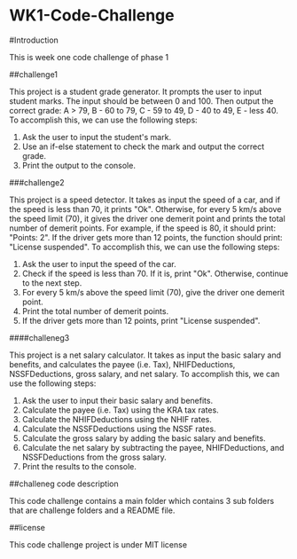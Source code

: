# WK1-Code-Challenge


#Introduction


This is week one code challenge of phase 1


##challenge1


This project is a student grade generator. It prompts the user to input student marks. The input should be between 0 and 100. Then output the correct grade:
A &#62; 79, B - 60 to 79, C - 59 to 49, D - 40 to 49, E - less 40.
To accomplish this, we can use the following steps:
1. Ask the user to input the student's mark.
2. Use an if-else statement to check the mark and output the correct grade.
3. Print the output to the console.


###challenge2

This project is a speed detector. It takes as input the speed of a car, and if the speed is less than 70, it prints "Ok". Otherwise, for every 5 km/s above the speed limit (70), it gives the driver one demerit point and prints the total number of demerit points.
For example, if the speed is 80, it should print: "Points: 2". If the driver gets more than 12 points, the function should print: "License suspended".
To accomplish this, we can use the following steps:
1. Ask the user to input the speed of the car.
2. Check if the speed is less than 70. If it is, print "Ok". Otherwise, continue to the next step.
3. For every 5 km/s above the speed limit (70), give the driver one demerit point.
4. Print the total number of demerit points.
5. If the driver gets more than 12 points, print "License suspended".

####challeneg3

This project is a net salary calculator. It takes as input the basic salary and benefits, and calculates the payee (i.e. Tax), NHIFDeductions, NSSFDeductions, gross salary, and net salary.
To accomplish this, we can use the following steps:
1. Ask the user to input their basic salary and benefits.
2. Calculate the payee (i.e. Tax) using the KRA tax rates.
3. Calculate the NHIFDeductions using the NHIF rates.
4. Calculate the NSSFDeductions using the NSSF rates.
5. Calculate the gross salary by adding the basic salary and benefits.
6. Calculate the net salary by subtracting the payee, NHIFDeductions, and NSSFDeductions from the gross salary.
7. Print the results to the console.


##challeneg code description

This code challenge contains a main folder which contains 3 sub folders that are challenge folders and a README file.

##license

This code challenge project is under MIT license

